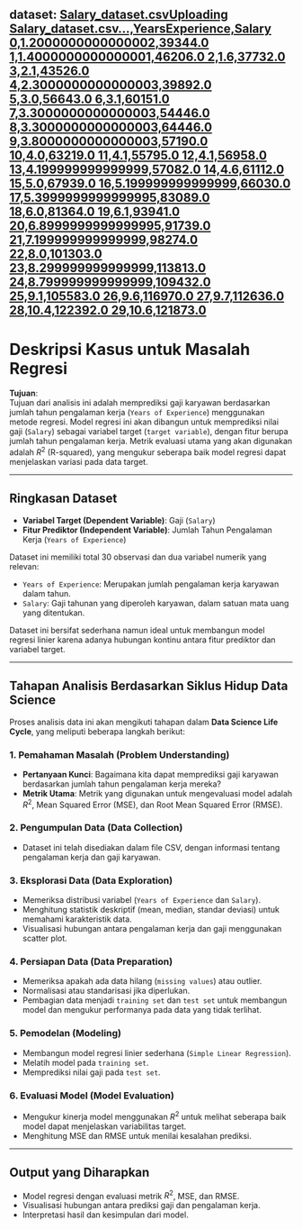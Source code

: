 dataset:
[Salary_dataset.csv](https://github.com/user-attachments/files/17378982/Salary_dataset.csv)[Uploading Salary_dataset.csv…,YearsExperience,Salary
0,1.2000000000000002,39344.0
1,1.4000000000000001,46206.0
2,1.6,37732.0
3,2.1,43526.0
4,2.3000000000000003,39892.0
5,3.0,56643.0
6,3.1,60151.0
7,3.3000000000000003,54446.0
8,3.3000000000000003,64446.0
9,3.8000000000000003,57190.0
10,4.0,63219.0
11,4.1,55795.0
12,4.1,56958.0
13,4.199999999999999,57082.0
14,4.6,61112.0
15,5.0,67939.0
16,5.199999999999999,66030.0
17,5.3999999999999995,83089.0
18,6.0,81364.0
19,6.1,93941.0
20,6.8999999999999995,91739.0
21,7.199999999999999,98274.0
22,8.0,101303.0
23,8.299999999999999,113813.0
24,8.799999999999999,109432.0
25,9.1,105583.0
26,9.6,116970.0
27,9.7,112636.0
28,10.4,122392.0
29,10.6,121873.0
]()
---

# Deskripsi Kasus untuk Masalah Regresi

**Tujuan**:  
Tujuan dari analisis ini adalah memprediksi gaji karyawan berdasarkan jumlah tahun pengalaman kerja (`Years of Experience`) menggunakan metode regresi. Model regresi ini akan dibangun untuk memprediksi nilai gaji (`Salary`) sebagai variabel target (`target variable`), dengan fitur berupa jumlah tahun pengalaman kerja. Metrik evaluasi utama yang akan digunakan adalah $R^2$ (R-squared), yang mengukur seberapa baik model regresi dapat menjelaskan variasi pada data target.

---

## Ringkasan Dataset

- **Variabel Target (Dependent Variable)**: Gaji (`Salary`)
- **Fitur Prediktor (Independent Variable)**: Jumlah Tahun Pengalaman Kerja (`Years of Experience`)

Dataset ini memiliki total 30 observasi dan dua variabel numerik yang relevan: 
- `Years of Experience`: Merupakan jumlah pengalaman kerja karyawan dalam tahun.
- `Salary`: Gaji tahunan yang diperoleh karyawan, dalam satuan mata uang yang ditentukan.

Dataset ini bersifat sederhana namun ideal untuk membangun model regresi linier karena adanya hubungan kontinu antara fitur prediktor dan variabel target.

---

## Tahapan Analisis Berdasarkan Siklus Hidup Data Science

Proses analisis data ini akan mengikuti tahapan dalam **Data Science Life Cycle**, yang meliputi beberapa langkah berikut:

### 1. Pemahaman Masalah (Problem Understanding)
   - **Pertanyaan Kunci**: Bagaimana kita dapat memprediksi gaji karyawan berdasarkan jumlah tahun pengalaman kerja mereka?
   - **Metrik Utama**: Metrik yang digunakan untuk mengevaluasi model adalah $R^2$, Mean Squared Error (MSE), dan Root Mean Squared Error (RMSE).

### 2. Pengumpulan Data (Data Collection)
   - Dataset ini telah disediakan dalam file CSV, dengan informasi tentang pengalaman kerja dan gaji karyawan. 

### 3. Eksplorasi Data (Data Exploration)
   - Memeriksa distribusi variabel (`Years of Experience` dan `Salary`).
   - Menghitung statistik deskriptif (mean, median, standar deviasi) untuk memahami karakteristik data.
   - Visualisasi hubungan antara pengalaman kerja dan gaji menggunakan scatter plot.

### 4. Persiapan Data (Data Preparation)
   - Memeriksa apakah ada data hilang (`missing values`) atau outlier.
   - Normalisasi atau standarisasi jika diperlukan.
   - Pembagian data menjadi `training set` dan `test set` untuk membangun model dan mengukur performanya pada data yang tidak terlihat.

### 5. Pemodelan (Modeling)
   - Membangun model regresi linier sederhana (`Simple Linear Regression`).
   - Melatih model pada `training set`.
   - Memprediksi nilai gaji pada `test set`.

### 6. Evaluasi Model (Model Evaluation)
   - Mengukur kinerja model menggunakan $R^2$ untuk melihat seberapa baik model dapat menjelaskan variabilitas target.
   - Menghitung MSE dan RMSE untuk menilai kesalahan prediksi.


---

## Output yang Diharapkan
- Model regresi dengan evaluasi metrik $R^2$, MSE, dan RMSE.
- Visualisasi hubungan antara prediksi gaji dan pengalaman kerja.
- Interpretasi hasil dan kesimpulan dari model.

